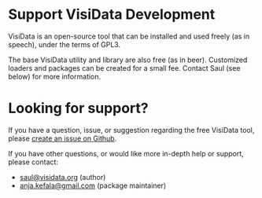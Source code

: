 # Support VisiData Development

VisiData is an open-source tool that can be installed and used freely (as in speech), under the terms of GPL3.

The base VisiData utility and library are also free (as in beer).
Customized loaders and packages can be created for a small fee.
Contact Saul (see below) for more information.

# Looking for support?

If you have a question, issue, or suggestion regarding the free VisiData tool, please [create an issue on Github](https://github.com/saulpw/visidata/issues).

If you have other questions, or would like more in-depth help or support, please contact:

- [saul@visidata.org](mailto:saul@visidata.org) (author)
- [anja.kefala@gmail.com](mailto:anja.kefala@gmail.com) (package maintainer)
